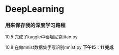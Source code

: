 # DeepLearning
### 用来保存我的深度学习路程

10.5  完成了kaggle中泰坦尼克titan.py

10.8  在做mnist数据集手写识别mnist.py  **下午15：11 完成**
